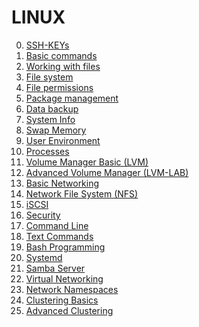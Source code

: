 # LINUX

0. [SSH-KEYs](../LINUXs/Contents/SSH_Key.md)
1. [Basic commands](../LINUXs/Contents/Basic_Commands.md)
2. [Working with files](../LINUXs/Contents/Working_With_Files.md)
3. [File system](../LINUXs/Contents/File_System.md)
4. [File permissions](../LINUXs/Contents/File_Permissions.md)
5. [Package management](../LINUXs/Contents/Package_Management.md)
6. [Data backup](../LINUXs/Contents/Data_Backup.md)
7. [System Info](../LINUXs/Contents/System_Info.md)
8. [Swap Memory](../LINUXs/Contents/Swap_Memory.md)
9. [User Environment](../LINUXs/Contents/User_Environment.md)
10. [Processes](../LINUXs/Contents/Processes.md)
11. [Volume Manager Basic (LVM)](../LINUXs/Contents/Volume_Manager_Basics.md)
12. [Advanced Volume Manager (LVM-LAB)](../LINUXs/Contents/Advanced_Volume_Manager.md)
13. [Basic Networking](../LINUXs/Contents/Networking.md)
14. [Network File System (NFS)](../LINUXs/Contents/Network_File_System.md)
15. [iSCSI](../LINUXs/Contents/)
16. [Security](../LINUXs/Contents/Basic_Security.md)
17. [Command Line](../LINUXs/Contents/Command_Line_Prompt.md)
18. [Text Commands](../LINUXs/Contents/Text_Commands.md)
19. [Bash Programming](../LINUXs/Contents/)
20. [Systemd](../LINUXs/Contents/Systemd.md)
21. [Samba Server](../LINUXs/Contents/Samba_Server.md)
22. [Virtual Networking]()
23. [Network Namespaces]()
24. [Clustering Basics]()
25. [Advanced Clustering]()